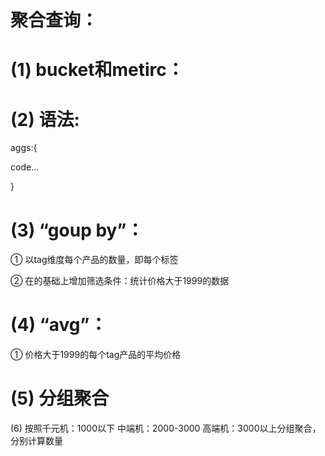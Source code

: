 # 聚合查询：

# (1)  bucket和metirc：

# (2)  语法:

aggs:{

code...

}

# (3)  “goup by”：

①   以tag维度每个产品的数量，即每个标签

②   在的基础上增加筛选条件：统计价格大于1999的数据

# (4)  “avg”：

①   价格大于1999的每个tag产品的平均价格

# (5)  分组聚合

(6)  按照千元机：1000以下 中端机：2000-3000 高端机：3000以上分组聚合，分别计算数量

 

 

 